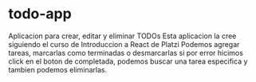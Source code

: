 # todo-app
Aplicacion para crear, editar y eliminar TODOs
Esta aplicacion la cree siguiendo el curso de Introduccion a React de Platzi
Podemos agregar tareas, marcarlas como terminadas o desmarcarlas si por error hicimos click en el boton de completada, podemos buscar una tarea especifica 
y tambien podemos eliminarlas.

